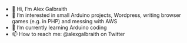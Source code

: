 - 👋 Hi, I’m Alex Galbraith
- 👀 I’m interested in small Arduino projects, Wordpress, writing browser games (e.g. in PHP) and messing with AWS
- 🌱 I’m currently learning Arduino coding
- 📫 How to reach me: @alexgalbraith on Twitter

<!---
alexgalbraith/alexgalbraith is a ✨ special ✨ repository because its `README.md` (this file) appears on your GitHub profile.
You can click the Preview link to take a look at your changes.
--->

